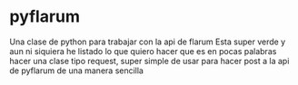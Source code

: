 # pyflarum
Una clase de python para trabajar con la api de flarum
Esta super verde y aun ni siquiera he listado lo que quiero hacer
que es en pocas palabras hacer una clase tipo request, super simple de usar para hacer post a la api de pyflarum de una manera sencilla
